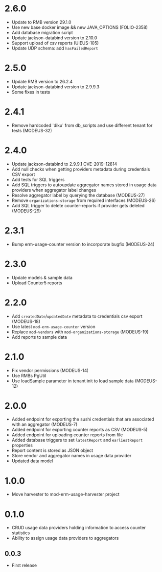 # 2.6.0
* Update to RMB version 29.1.0
* Use new base docker image && new JAVA_OPTIONS (FOLIO-2358)
* Add database migration script
* Update jackson-databind version to 2.10.0
* Support upload of csv reports (UIEUS-105)
* Update UDP schema: add `hasFailedReport`

# 2.5.0
* Update RMB version to 26.2.4
* Update jackson-databind version to 2.9.9.3
* Some fixes in tests

# 2.4.1
* Remove hardcoded 'diku' from db_scripts and use different tenant for tests (MODEUS-32)

# 2.4.0
* Update jackson-databind to 2.9.9.1 CVE-2019-12814
* Add null checks when getting providers metadata during credentials CSV export
* Add tests for SQL triggers
* Add SQL triggers to autoupdate aggregator names stored in usage data providers when aggregator label changes
* Resolve aggregator label by querying the database (MODEUS-27)
* Remove `organizations-storage` from required interfaces (MODEUS-26)
* Add SQL trigger to delete counter-reports if provider gets deleted (MODEUS-29)

# 2.3.1
* Bump erm-usage-counter version to incorporate bugfix (MODEUS-24)

# 2.3.0
* Update models & sample data
* Upload Counter5 reports

# 2.2.0
* Add `createdDate`/`updatedDate` metadata to credentials csv export (MODEUS-18)
* Use latest `mod-erm-usage-counter` version
* Replace `mod-vendors` with `mod-organizations-storage` (MODEUS-19)
* Add reports to sample data

# 2.1.0
* Fix vendor permissions (MODEUS-14)
* Use RMBs PgUtil
* Use loadSample parameter in tenant init to load sample data (MODEUS-12)

# 2.0.0
* Added endpoint for exporting the sushi credentials that are associated with an aggregator (MODEUS-7)
* Added endpoint for exporting counter reports as CSV (MODEUS-5)
* Added endpoint for uploading counter reports from file
* Added database triggers to set `latestReport` and `earliestReport` properties
* Report content is stored as JSON object
* Store vendor and aggregator names in usage data provider
* Updated data model

# 1.0.0
* Move harvester to mod-erm-usage-harvester project

# 0.1.0
* CRUD usage data providers holding information to access counter statistics
* Ability to assign usage data providers to aggregators

## 0.0.3
* First release
